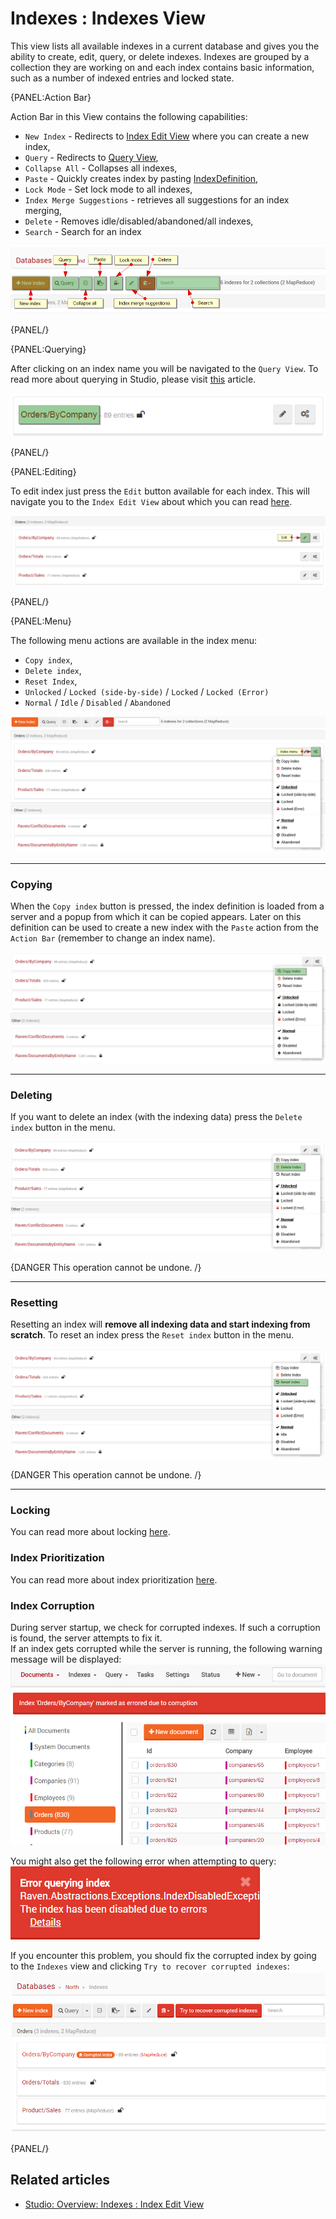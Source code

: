 # Indexes : Indexes View

This view lists all available indexes in a current database and gives you the ability to create, edit, query, or delete indexes. Indexes are grouped by a collection they are working on and each index contains basic information, such as a number of indexed entries and locked state.

{PANEL:Action Bar}

Action Bar in this View contains the following capabilities:

- `New Index` - Redirects to [Index Edit View](../../../studio/overview/indexes/index-edit-view) where you can create a new index,
- `Query` - Redirects to [Query View](../../../studio/overview/query/query-view),
- `Collapse All` - Collapses all indexes,
- `Paste` - Quickly creates index by pasting [IndexDefinition](../../../glossary/index-definition),
- `Lock Mode` - Set lock mode to all indexes,
- `Index Merge Suggestions` - retrieves all suggestions for an index merging,
- `Delete` - Removes idle/disabled/abandoned/all indexes,
- `Search` - Search for an index

![Figure 0. Studio. Indexes View. Action Bar.](images/indexes-view-action-bar.png)  

{PANEL/}

{PANEL:Querying}

After clicking on an index name you will be navigated to the `Query View`. To read more about querying in Studio, please visit [this](../../../studio/overview/query/query-view) article.

![Figure 1. Studio. Indexes View. Query.](images/indexes-view-query.png)  

{PANEL/}

{PANEL:Editing}

To edit index just press the `Edit` button available for each index. This will navigate you to the `Index Edit View` about which you can read [here](../../../studio/overview/indexes/index-edit-view).

![Figure 2. Studio. Indexes View. Edit.](images/indexes-view-edit.png)  

{PANEL/}

{PANEL:Menu}


The following menu actions are available in the index menu:


- `Copy index`,
- `Delete index`,
- `Reset Index`,
- `Unlocked` / `Locked (side-by-side)` / `Locked` / `Locked (Error)`
- `Normal` / `Idle` / `Disabled` / `Abandoned`

![Figure 4. Studio. Indexes View. Menu.](images/indexes-view-menu-2.png)    

<hr />

### Copying

When the `Copy index` button is pressed, the index definition is loaded from a server and a popup from which it can be copied appears. Later on this definition can be used to create a new index with the `Paste` action from  the `Action Bar` (remember to change an index name).

![Figure 5. Studio. Indexes View. Menu. Copying.](images/indexes-view-menu-copy.png)  

<hr />

### Deleting

If you want to delete an index (with the indexing data) press the `Delete index` button in the menu.

![Figure 7. Studio. Indexes View. Menu. Deleting](images/indexes-view-menu-delete.png)  

{DANGER This operation cannot be undone. /}

<hr />

### Resetting

Resetting an index will **remove all indexing data and start indexing from scratch**. To reset an index press the `Reset index` button in the menu.

![Figure 6. Studio. Indexes View. Menu. Resetting](images/indexes-view-menu-reset.png)  

{DANGER This operation cannot be undone. /}

<hr />

### Locking

You can read more about locking [here](../../../server/administration/index-administration#index-locking).

### Index Prioritization

You can read more about index prioritization [here](../../../server/administration/index-administration#index-prioritization).

### Index Corruption

During server startup, we check for corrupted indexes. If such a corruption is found, the server attempts to fix it.   
If an index gets corrupted while the server is running, the following warning message will be displayed:
![Figure 8. Studio. Indexes View. Index Corruption Message](images/indexes-view-corruption-1.png)

You might also get the following error when attempting to query:   
![Figure 9. Studio. Indexes View. Index Corruption Query Error](images/indexes-view-corruption-2.png)

If you encounter this problem, you should fix the corrupted index by going to the `Indexes` view and 
clicking `Try to recover corrupted indexes`:   
![Figure 10. Studio. Indexes View. Index Corruption Fix](images/indexes-view-corruption-3.png)

{PANEL/}

## Related articles

- [Studio: Overview: Indexes : Index Edit View](./index-edit-view)
